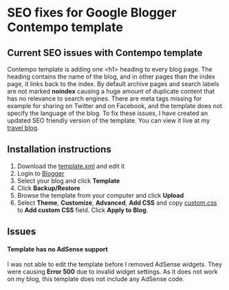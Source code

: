 # SEO fixes for Google Blogger Contempo template
## Current SEO issues with Contempo template
Contempo template is adding one \<h1> heading to every blog page. The heading contains the name of the blog, and in other pages than the
index page, it links back to the index. By default archive pages and search labels are not marked **noindex** causing a huge amount of duplicate content that has no relevance to search engines. There are meta tags missing for example for sharing on Twitter and on Facebook, and the template does not specify the language of the blog.
To fix these issues, I have created an updated SEO friendly version of the template. You can view it live at my <a href="https://paivisanteri.blogspot.com/">travel blog</a>.
## Installation instructions
1. Download the [template.xml](template.xml) and edit it
2. Login to [Blogger](https://www.blogger.com)
3. Select your blog and click **Template**
4. Click **Backup/Restore**
5. Browse the template from your computer and click **Upload**
6. Select **Theme**, **Customize**, **Advanced**, **Add CSS** and copy [custom.css](custom.css) to **Add custom CSS** field. Click **Apply to Blog**. 
## Issues
#### Template has no AdSense support
I was not able to edit the template before I removed AdSense widgets. They were causing **Error 500** due to invalid widget settings. As it does not work on my blog, this template does not include any AdSense code.
